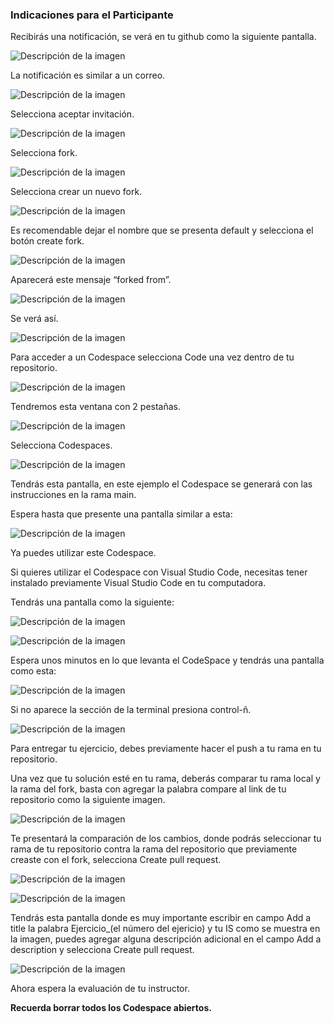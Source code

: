 ### Indicaciones para el Participante
Recibirás una notificación, se verá en tu github como la siguiente pantalla.

![Descripción de la imagen](../imagenes/Img6.png)

La notificación es similar a un correo.

![Descripción de la imagen](../imagenes/Img7.png)

Selecciona aceptar invitación.

![Descripción de la imagen](../imagenes/Img8.png)

Selecciona fork.

![Descripción de la imagen](../imagenes/Img9.png)

Selecciona crear un nuevo fork.

![Descripción de la imagen](../imagenes/Img10.png)

Es recomendable dejar el nombre que se presenta default y selecciona el botón create fork.

![Descripción de la imagen](../imagenes/Img11.png)

Aparecerá este mensaje “forked from”.

![Descripción de la imagen](../imagenes/Img12.png)

Se verá así.

![Descripción de la imagen](../imagenes/Img13.png)

Para acceder a un Codespace selecciona Code una vez dentro de tu repositorio.

![Descripción de la imagen](../imagenes/Img14.png)

Tendremos esta ventana con 2 pestañas.

![Descripción de la imagen](../imagenes/Img15.png)

Selecciona Codespaces.

![Descripción de la imagen](../imagenes/Img16.png)

Tendrás esta pantalla, en este ejemplo el Codespace se generará con las instrucciones en la rama main. 

Espera hasta que presente una pantalla similar a esta:

![Descripción de la imagen](../imagenes/Img17.png)

Ya puedes utilizar este Codespace.

Si quieres utilizar el Codespace con Visual Studio Code, necesitas tener instalado previamente Visual Studio Code en tu computadora.

Tendrás una pantalla como la siguiente:

![Descripción de la imagen](../imagenes/Img18.png)

![Descripción de la imagen](../imagenes/Img19.png)

Espera unos minutos en lo que levanta el CodeSpace y tendrás una pantalla como esta:

![Descripción de la imagen](../imagenes/Img20.png)

Si no aparece la sección de la terminal presiona control-ñ.

![Descripción de la imagen](../imagenes/Img21.png)

Para entregar tu ejercicio, debes previamente hacer el push a tu rama en tu repositorio.


Una vez que tu solución esté en tu rama, deberás comparar tu rama local y la rama del fork, basta con agregar la palabra compare al link de tu repositorio como la siguiente imagen.

![Descripción de la imagen](../imagenes/Img27.png)


Te presentará la comparación de los cambios, donde podrás seleccionar tu rama de tu repositorio contra la rama del repositorio que previamente creaste con el fork, selecciona Create pull request.

![Descripción de la imagen](../imagenes/Img28.png)

![Descripción de la imagen](../imagenes/Img27_1.png)

Tendrás esta pantalla donde es muy importante escribir en campo Add a title la palabra Ejercicio_(el número del ejericio) y tu IS como se muestra en la imagen, puedes agregar alguna descripción adicional en el campo Add a description y selecciona Create pull request.

![Descripción de la imagen](../imagenes/Img29.png)

Ahora espera la evaluación de tu instructor.

**Recuerda borrar todos los Codespace abiertos.**










